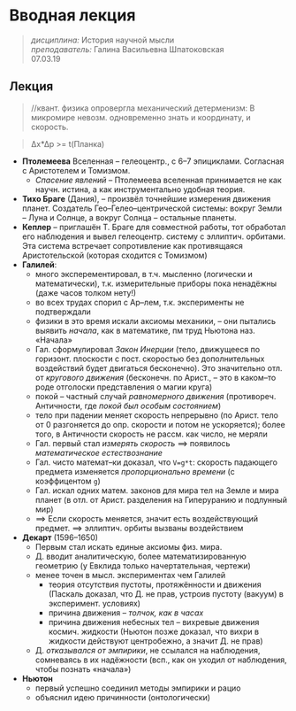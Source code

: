 # Вводная лекция
> _дисциплина:_ История научной мысли  
> _преподаватель:_ Галина Васильевна Шпатоковская  
> 07.03.19  

## Лекция

<!-- •• пропустил первую часть -->

> //квант. физика опровергла механический детерменизм: В микромире невозм. одновременно знать и координату,  и скорость.

> ∆x\*∆p >= t(Планка)

- __Птолемеева__ Вселенная – гелеоцентр., с 6–7 эпициклами. Согласная с Аристотелем и Томизмом.
	- _Спасение явлений_ – Птолемеева вселенная принимается не как научн. истина, а как инструментально удобная теория.  
- __Тихо Браге__ (Дания), – произвёл точнейшие измерения движения планет.
Создатель Гео–Гелео–центрической системы: вокруг Земли – Луна и Солнце, а вокруг Солнца – остальные планеты.
- __Кеплер__ – приглашён  Т. Браге для совместной работы, тот обработал его наблюдения и  вывел гелеоцентр. систему с эллиптич. орбитами. Эта система встречает сопротивление как противящаяся Аристотельской (которая сходится с Томизмом)
- __Галилей__:
	- много эксперементировал, в т.ч. мысленно (логически и математически), т.к. измерительные приборы пока ненадёжны (даже часов толком нету!)
	- во всех трудах спорил с Ар–лем, т.к. эксперименты не подтверждали
	- физики в это время искали аксиомы механики, – они пытались выявить _начала_, как в математике, пм труд Ньютона наз. «Начала»
	- Гал. сформулировал _Закон Инерции_ (тело, движущееся по горизонт. плоскости с пост. скоростью без дополнительных воздействий будет двигаться бесконечно). Это значительно отл. от _кругового движения_ (бесконечн. по Арист., – это в каком–то роде отголоски представления о магии круга)
	- покой – частный случай _равномерного движения_ (противореч. Античности, где _покой был особым состоянием_)
	- тело при падении меняет скорость непрерывно (по Арист. тело от 0 разгоняется до опр. скорости и потом не ускоряется); более того, в Античности скорость не рассм. как число, не меряли
	- Гал. первый стал _измерять скорость_ ==> появилось _математическое естествознание_
	- Гал. чисто математ–ки доказал, что `V=g*t`: скорость падающего предмета изменяется _пропорционально времени_ (с коэффицентом `g`)
	- Гал. искал одних матем. законов для мира тел на Земле и мира планет (в отл. от Арист. разделения на Гиперуранию и подлунный мир)
	- ==> Если скорость меняется, значит есть воздействующий предмет. ==> эллиптич. орбиты вызваны воздействием
- __Декарт__ (1596–1650)
	- Первым стал искать единые аксиомы физ. мира.
	- Д. вводит аналитическую, более математизированную геометрию (у Евклида только начертательная, чертежи)
	- менее точен в мысл. экспериментах чем Галилей	
		- теория отсутствия пустоты, протяжённости и движения (Паскаль доказал, что Д. не прав, устроив пустоту (вакуум) в эксперимент. условиях)
		- причина движения – _толчок, как в часах_
		- причина движения небесных тел – вихревые движения космич. жидкости (Ньютон позже доказал, что вихри в жидкости действуют центробежно, а значит Д. не прав)
	- Д. _отказывался от эмпирики_, не ссылался на наблюдения, сомневаясь в их надёжности (всп., как он уходил от наблюдения, чтобы познать «начала»)
- __Ньютон__
	- первый успешно соединил методы эмпирики и рацио
	- объяснил идею причинности (онтологически)
